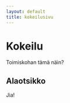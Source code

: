 ```yaml
---
layout: default
title: kokeilusivu
---
```

Kokeilu
=======

Toimiskohan tämä näin?

Alaotsikko
----------

Jia!
